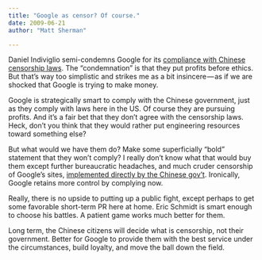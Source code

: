 ```yaml
---
title: "Google as censor? Of course."
date: 2009-06-21
author: "Matt Sherman"

---
```


Daniel Indiviglio semi-condemns Google for its [compliance with Chinese censorship laws](http://business.theatlantic.com/2009/06/google_high_tech_censor.php). The “condemnation” is that they put profits before ethics. But that’s way too simplistic and strikes me as a bit insincere — as if we are shocked that Google is trying to make money.

Google is strategically smart to comply with the Chinese government, just as they comply with laws here in the US. Of course they are pursuing profits. And it’s a fair bet that they don’t agree with the censorship laws. Heck, don’t you think that they would rather put engineering resources toward something else?

But what would we have them do? Make some superficially “bold” statement that they won’t comply? I really don’t know what that would buy them except further bureaucratic headaches, and much cruder censorship of Google’s sites, [implemented directly by the Chinese gov’t](http://en.wikipedia.org/wiki/Internet_censorship_in_the_People%27s_Republic_of_China). Ironically, Google retains more control by complying now.

Really, there is no upside to putting up a public fight, except perhaps to get some favorable short-term PR here at home. Eric Schmidt is smart enough to choose his battles. A patient game works much better for them.

Long term, the Chinese citizens will decide what is censorship, not their government. Better for Google to provide them with the best service under the circumstances, build loyalty, and move the ball down the field.
